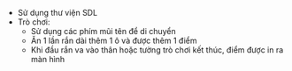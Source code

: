 - Sử dụng thư viện SDL
- Trò chơi:
  + Sử dụng các phím mũi tên để di chuyển
  + Ăn 1 lần rắn dài thêm 1 ô và được thêm 1 điểm
  + Khi đầu rắn va vào thân hoặc tường trò chơi kết thúc, điểm được in ra màn hình

